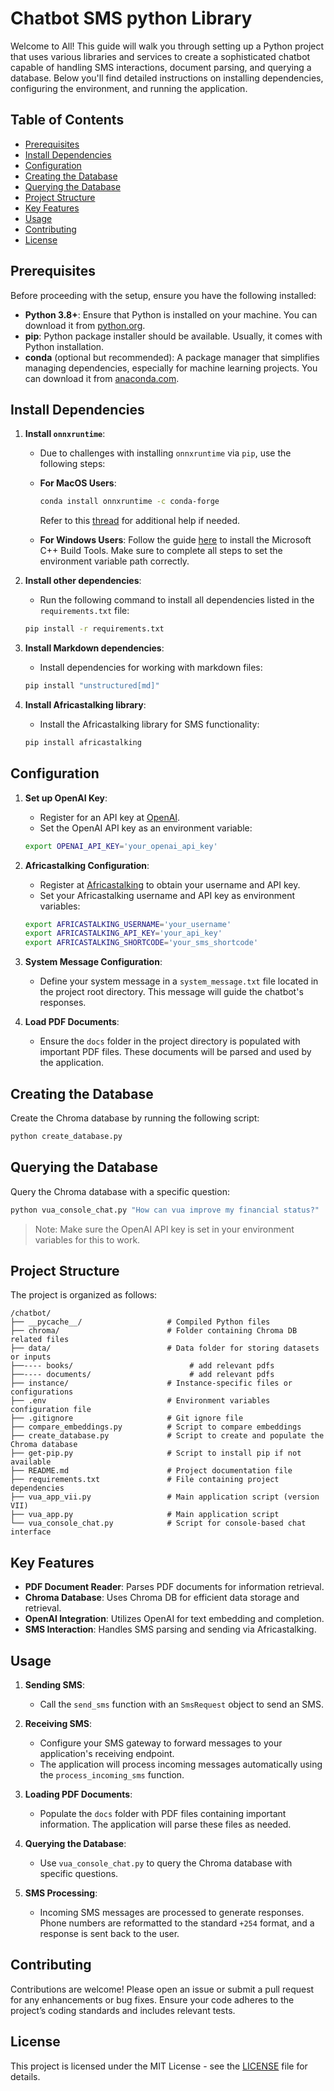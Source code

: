# Chatbot SMS python Library

Welcome to All! This guide will walk you through setting up a Python project that uses various libraries and services to create a sophisticated chatbot capable of handling SMS interactions, document parsing, and querying a database. Below you'll find detailed instructions on installing dependencies, configuring the environment, and running the application.

## Table of Contents
- [Prerequisites](#prerequisites)
- [Install Dependencies](#install-dependencies)
- [Configuration](#configuration)
- [Creating the Database](#creating-the-database)
- [Querying the Database](#querying-the-database)
- [Project Structure](#project-structure)
- [Key Features](#key-features)
- [Usage](#usage)
- [Contributing](#contributing)
- [License](#license)

## Prerequisites

Before proceeding with the setup, ensure you have the following installed:

- **Python 3.8+**: Ensure that Python is installed on your machine. You can download it from [python.org](https://www.python.org/downloads/).
- **pip**: Python package installer should be available. Usually, it comes with Python installation.
- **conda** (optional but recommended): A package manager that simplifies managing dependencies, especially for machine learning projects. You can download it from [anaconda.com](https://www.anaconda.com/products/distribution).

## Install Dependencies

1. **Install `onnxruntime`**:
    - Due to challenges with installing `onnxruntime` via `pip`, use the following steps:

    - **For MacOS Users**:
        ```bash
        conda install onnxruntime -c conda-forge
        ```
        Refer to this [thread](https://github.com/microsoft/onnxruntime/issues/11037) for additional help if needed.

    - **For Windows Users**:
        Follow the guide [here](https://github.com/bycloudai/InstallVSBuildToolsWindows?tab=readme-ov-file) to install the Microsoft C++ Build Tools. Make sure to complete all steps to set the environment variable path correctly.

2. **Install other dependencies**:
    - Run the following command to install all dependencies listed in the `requirements.txt` file:
    ```bash
    pip install -r requirements.txt
    ```

3. **Install Markdown dependencies**:
    - Install dependencies for working with markdown files:
    ```bash
    pip install "unstructured[md]"
    ```

4. **Install Africastalking library**:
    - Install the Africastalking library for SMS functionality:
    ```bash
    pip install africastalking
    ```

## Configuration

1. **Set up OpenAI Key**:
    - Register for an API key at [OpenAI](https://beta.openai.com/signup/).
    - Set the OpenAI API key as an environment variable:
    ```bash
    export OPENAI_API_KEY='your_openai_api_key'
    ```

2. **Africastalking Configuration**:
    - Register at [Africastalking](https://account.africastalking.com/) to obtain your username and API key.
    - Set your Africastalking username and API key as environment variables:
    ```bash
    export AFRICASTALKING_USERNAME='your_username'
    export AFRICASTALKING_API_KEY='your_api_key'
    export AFRICASTALKING_SHORTCODE='your_sms_shortcode'
    ```

3. **System Message Configuration**:
    - Define your system message in a `system_message.txt` file located in the project root directory. This message will guide the chatbot's responses.

4. **Load PDF Documents**:
    - Ensure the `docs` folder in the project directory is populated with important PDF files. These documents will be parsed and used by the application.

## Creating the Database

Create the Chroma database by running the following script:

```bash
python create_database.py
```

## Querying the Database

Query the Chroma database with a specific question:

```bash
python vua_console_chat.py "How can vua improve my financial status?"
```

> Note: Make sure the OpenAI API key is set in your environment variables for this to work.

## Project Structure

The project is organized as follows:

```plaintext
/chatbot/
├── __pycache__/                   # Compiled Python files
├── chroma/                        # Folder containing Chroma DB related files
├── data/                          # Data folder for storing datasets or inputs
├──---- books/                          # add relevant pdfs
├──---- documents/                      # add relevant pdfs
├── instance/                      # Instance-specific files or configurations
├── .env                           # Environment variables configuration file
├── .gitignore                     # Git ignore file
├── compare_embeddings.py          # Script to compare embeddings
├── create_database.py             # Script to create and populate the Chroma database
├── get-pip.py                     # Script to install pip if not available
├── README.md                      # Project documentation file
├── requirements.txt               # File containing project dependencies
├── vua_app_vii.py                 # Main application script (version VII)
├── vua_app.py                     # Main application script
└── vua_console_chat.py            # Script for console-based chat interface

```

## Key Features

- **PDF Document Reader**: Parses PDF documents for information retrieval.
- **Chroma Database**: Uses Chroma DB for efficient data storage and retrieval.
- **OpenAI Integration**: Utilizes OpenAI for text embedding and completion.
- **SMS Interaction**: Handles SMS parsing and sending via Africastalking.


## Usage

1. **Sending SMS**:
    - Call the `send_sms` function with an `SmsRequest` object to send an SMS.

2. **Receiving SMS**:
    - Configure your SMS gateway to forward messages to your application's receiving endpoint.
    - The application will process incoming messages automatically using the `process_incoming_sms` function.

3. **Loading PDF Documents**:
    - Populate the `docs` folder with PDF files containing important information. The application will parse these files as needed.

4. **Querying the Database**:
    - Use `vua_console_chat.py` to query the Chroma database with specific questions.

5. **SMS Processing**:
    - Incoming SMS messages are processed to generate responses. Phone numbers are reformatted to the standard `+254` format, and a response is sent back to the user.

## Contributing

Contributions are welcome! Please open an issue or submit a pull request for any enhancements or bug fixes. Ensure your code adheres to the project’s coding standards and includes relevant tests.

## License

This project is licensed under the MIT License - see the [LICENSE](LICENSE) file for details.


